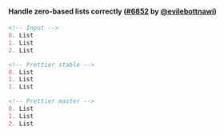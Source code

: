 #### Handle zero-based lists correctly ([#6852](https://github.com/prettier/prettier/pull/6852) by [@evilebottnawi](https://github.com/evilebottnawi))

<!-- prettier-ignore -->
```md
<!-- Input -->
0. List
1. List
2. List

<!-- Prettier stable -->
0. List
1. List
1. List

<!-- Prettier master -->
0. List
1. List
2. List
```
